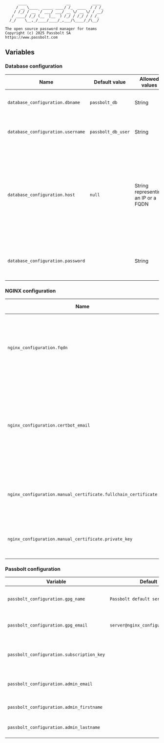 
	      ____                  __          ____
	     / __ \____  _____ ____/ /_  ____  / / /_
	    / /_/ / __ `/ ___/ ___/ __ \/ __ \/ / __/
	   / ____/ /_/ (__  |__  ) /_/ / /_/ / / /_
	  /_/    \__,_/____/____/_,___/\____/_/\__/

	The open source password manager for teams
	Copyright (c) 2025 Passbolt SA
	https://www.passbolt.com

## Variables

### Database configuration

|Name|Default value|Allowed values|Mandatory?|Description|
|-|-|-|-|-|
|`database_configuration.dbname`|`passbolt_db`|String|❌|The name of the Passbolt database.|
|`database_configuration.username`|`passbolt_db_user`|String|❌|The name of the Passbolt database user.|
|`database_configuration.host`|`null`|String representing an IP or a FQDN|❌|The database host. Anything other than `null` will be treated as an external database (thus disabling database installation and creation)|
|`database_configuration.password`||String|✅|The password for the Passbolt database user.|

### NGINX configuration
|Name|Default value|Allowed values|Mandatory?|Description|
|-|-|-|-|-|
|`nginx_configuration.fqdn`|`passbolt.local`|String|❌|The Fully-Qualified Domain Name for your Passbolt server, without any `http` or `https` schema.|
|`nginx_configuration.certbot_email`||String|❌|The e-mail to provide to certbot for certificates renewal and other notifications. *By providing this e-mail, this `ansible` playbook will accept the TOS.|
|`nginx_configuration.manual_certificate.fullchain_certificate`||String|❌|The fullchain certificate content when using manually generated certificates.|
|`nginx_configuration.manual_certificate.private_key`||String|❌|The private key content when using manually generated certificates.|

### Passbolt configuration

| Variable                                  | Default                           | Type   | Mandatory | Edition | Description                                                                                                                  |
|-------------------------------------------|-----------------------------------|--------|-----------|---------|------------------------------------------------------------------------------------------------------------------------------|
| `passbolt_configuration.gpg_name`         | `Passbolt default server key`     | string | ❌     | ALL     | “Real name” field for the server’s GPG key.                                                                                  |
| `passbolt_configuration.gpg_email`        | `server@nginx_configuration.fqdn` | string | ❌       | ALL     | “Email” field for the server’s GPG key.                                                                                      |
| `passbolt_configuration.subscription_key` |                                   | string | ✅      | PRO     | Base64-encoded subscription key (only for PRO edition).                                                                      |
| `passbolt_configuration.admin_email`      |                                   | string | ✅       | ALL     | Email address of the initial administrator.                                                                                   |
| `passbolt_configuration.admin_firstname`  |                                   | string | ✅       | ALL     | First name of the initial administrator.                                                                                      |
| `passbolt_configuration.admin_lastname`   |                                   | string | ✅       | ALL     | Last name of the initial administrator.                                                                                       |
